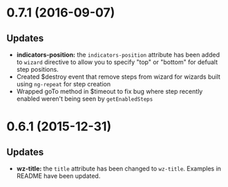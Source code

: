 <a name="0.7.1"></a>
# 0.7.1 (2016-09-07)

## Updates

- **indicators-position:** the `indicators-position` attribute has been added to `wizard` directive to allow you to specify "top" or "bottom" for defualt step positions.
- Created $destroy event that remove steps from wizard for wizards built using `ng-repeat` for step creation
- Wrapped goTo method in $timeout to fix bug where step recently enabled weren't being seen by `getEnabledSteps`

<a name="0.6.1"></a>
# 0.6.1 (2015-12-31)

## Updates

- **wz-title:** the `title` attribute has been changed to `wz-title`.  Examples in README have been updated.
